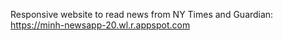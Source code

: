 Responsive website to read news from NY Times and Guardian: https://minh-newsapp-20.wl.r.appspot.com
